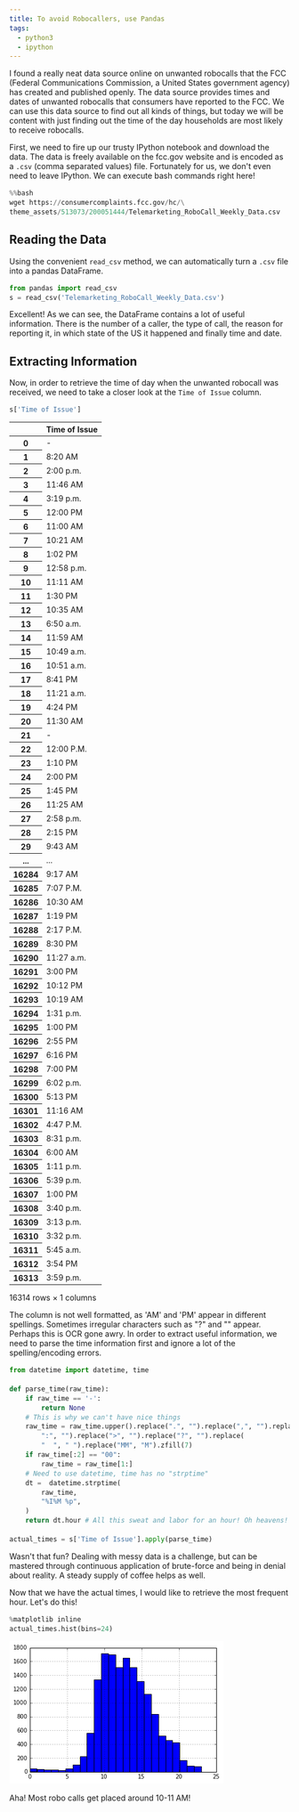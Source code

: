 ```yaml
---
title: To avoid Robocallers, use Pandas
tags:
  - python3
  - ipython
---
```

I found a really neat data source online on unwanted robocalls that the FCC
(Federal Communications Commission, a United States government agency) has
created and published openly. The data source provides times and dates of
unwanted robocalls that consumers have reported to the FCC. We can use this
data source to find out all kinds of things, but today we will be content with
just finding out the time of the day households are most likely to receive
robocalls.

<!--more-->

First, we need to fire up our trusty IPython notebook and download the data.
The data is freely available on the fcc.gov website and is encoded as a `.csv`
(comma separated values) file. Fortunately for us, we don't even need to leave
IPython. We can execute bash commands right here!

```python
%%bash
wget https://consumercomplaints.fcc.gov/hc/\
theme_assets/513073/200051444/Telemarketing_RoboCall_Weekly_Data.csv
```

## Reading the Data

Using the convenient `read_csv` method, we can automatically turn a `.csv` file
into a pandas DataFrame.

```python
from pandas import read_csv
s = read_csv('Telemarketing_RoboCall_Weekly_Data.csv')
```

Excellent! As we can see, the DataFrame contains a lot of useful information.
There is the number of a caller, the type of call, the reason for reporting it,
in which state of the US it happened and finally time and date.

## Extracting Information

Now, in order to retrieve the time of day when the unwanted robocall was
received, we need to take a closer look at the `Time of Issue` column.

```python
s['Time of Issue']
```

<table class="u-full-width">
  <thead>
    <tr style="text-align: right;">
      <th></th>
      <th>Time of Issue</th>
    </tr>
  </thead>
  <tbody>
    <tr>
      <th>0</th>
      <td>-</td>
    </tr>
    <tr>
      <th>1</th>
      <td>8:20 AM</td>
    </tr>
    <tr>
      <th>2</th>
      <td>2:00 p.m.</td>
    </tr>
    <tr>
      <th>3</th>
      <td>11:46 AM</td>
    </tr>
    <tr>
      <th>4</th>
      <td>3:19 p.m.</td>
    </tr>
    <tr>
      <th>5</th>
      <td>12:00 PM</td>
    </tr>
    <tr>
      <th>6</th>
      <td>11:00 AM</td>
    </tr>
    <tr>
      <th>7</th>
      <td>10:21 AM</td>
    </tr>
    <tr>
      <th>8</th>
      <td>1:02 PM</td>
    </tr>
    <tr>
      <th>9</th>
      <td>12:58 p.m.</td>
    </tr>
    <tr>
      <th>10</th>
      <td>11:11 AM</td>
    </tr>
    <tr>
      <th>11</th>
      <td>1:30 PM</td>
    </tr>
    <tr>
      <th>12</th>
      <td>10:35 AM</td>
    </tr>
    <tr>
      <th>13</th>
      <td>6:50 a.m.</td>
    </tr>
    <tr>
      <th>14</th>
      <td>11:59 AM</td>
    </tr>
    <tr>
      <th>15</th>
      <td>10:49 a.m.</td>
    </tr>
    <tr>
      <th>16</th>
      <td>10:51 a.m.</td>
    </tr>
    <tr>
      <th>17</th>
      <td>8:41 PM</td>
    </tr>
    <tr>
      <th>18</th>
      <td>11:21 a.m.</td>
    </tr>
    <tr>
      <th>19</th>
      <td>4:24 PM</td>
    </tr>
    <tr>
      <th>20</th>
      <td>11:30 AM</td>
    </tr>
    <tr>
      <th>21</th>
      <td>-</td>
    </tr>
    <tr>
      <th>22</th>
      <td>12:00 P.M.</td>
    </tr>
    <tr>
      <th>23</th>
      <td>1:10 PM</td>
    </tr>
    <tr>
      <th>24</th>
      <td>2:00 PM</td>
    </tr>
    <tr>
      <th>25</th>
      <td>1:45 PM</td>
    </tr>
    <tr>
      <th>26</th>
      <td>11:25 AM</td>
    </tr>
    <tr>
      <th>27</th>
      <td>2:58 p.m.</td>
    </tr>
    <tr>
      <th>28</th>
      <td>2:15 PM</td>
    </tr>
    <tr>
      <th>29</th>
      <td>9:43 AM</td>
    </tr>
    <tr>
      <th>...</th>
      <td>...</td>
    </tr>
    <tr>
      <th>16284</th>
      <td>9:17 AM</td>
    </tr>
    <tr>
      <th>16285</th>
      <td>7:07 P.M.</td>
    </tr>
    <tr>
      <th>16286</th>
      <td>10:30 AM</td>
    </tr>
    <tr>
      <th>16287</th>
      <td>1:19 PM</td>
    </tr>
    <tr>
      <th>16288</th>
      <td>2:17 P.M.</td>
    </tr>
    <tr>
      <th>16289</th>
      <td>8:30 PM</td>
    </tr>
    <tr>
      <th>16290</th>
      <td>11:27 a.m.</td>
    </tr>
    <tr>
      <th>16291</th>
      <td>3:00 PM</td>
    </tr>
    <tr>
      <th>16292</th>
      <td>10:12 PM</td>
    </tr>
    <tr>
      <th>16293</th>
      <td>10:19 AM</td>
    </tr>
    <tr>
      <th>16294</th>
      <td>1:31 p.m.</td>
    </tr>
    <tr>
      <th>16295</th>
      <td>1:00 PM</td>
    </tr>
    <tr>
      <th>16296</th>
      <td>2:55 PM</td>
    </tr>
    <tr>
      <th>16297</th>
      <td>6:16 PM</td>
    </tr>
    <tr>
      <th>16298</th>
      <td>7:00 PM</td>
    </tr>
    <tr>
      <th>16299</th>
      <td>6:02 p.m.</td>
    </tr>
    <tr>
      <th>16300</th>
      <td>5:13 PM</td>
    </tr>
    <tr>
      <th>16301</th>
      <td>11:16 AM</td>
    </tr>
    <tr>
      <th>16302</th>
      <td>4:47 P.M.</td>
    </tr>
    <tr>
      <th>16303</th>
      <td>8:31 p.m.</td>
    </tr>
    <tr>
      <th>16304</th>
      <td>6:00 AM</td>
    </tr>
    <tr>
      <th>16305</th>
      <td>1:11 p.m.</td>
    </tr>
    <tr>
      <th>16306</th>
      <td>5:39 p.m.</td>
    </tr>
    <tr>
      <th>16307</th>
      <td>1:00 PM</td>
    </tr>
    <tr>
      <th>16308</th>
      <td>3:40 p.m.</td>
    </tr>
    <tr>
      <th>16309</th>
      <td>3:13 p.m.</td>
    </tr>
    <tr>
      <th>16310</th>
      <td>3:32 p.m.</td>
    </tr>
    <tr>
      <th>16311</th>
      <td>5:45 a.m.</td>
    </tr>
    <tr>
      <th>16312</th>
      <td>3:54 PM</td>
    </tr>
    <tr>
      <th>16313</th>
      <td>3:59 p.m.</td>
    </tr>
  </tbody>
</table>
<p>16314 rows × 1 columns</p>

The column is not well formatted, as 'AM' and 'PM' appear in different
spellings. Sometimes irregular characters such as "?" and "" appear. Perhaps
this is OCR gone awry. In order to extract useful information, we need to parse
the time information first and ignore a lot of the spelling/encoding errors.

```python
from datetime import datetime, time

def parse_time(raw_time):
    if raw_time == '-':
        return None
    # This is why we can't have nice things
    raw_time = raw_time.upper().replace(".", "").replace(",", "").replace(
        ":", "").replace(">", "").replace("?", "").replace(
        "  ", " ").replace("MM", "M").zfill(7)
    if raw_time[:2] == "00":
        raw_time = raw_time[1:]
    # Need to use datetime, time has no "strptime"
    dt =  datetime.strptime(
        raw_time,
        "%I%M %p",
    )
    return dt.hour # All this sweat and labor for an hour! Oh heavens!

actual_times = s['Time of Issue'].apply(parse_time)
```

Wasn't that fun? Dealing with messy data is a challenge, but can be mastered
through continuous application of brute-force and being in denial about
reality.  A steady supply of coffee helps as well.

Now that we have the actual times, I would like to retrieve the most frequent
hour. Let's do this!

```python
%matplotlib inline
actual_times.hist(bins=24)
```

![Matplotlib Chart](/static/customer_complaints.png)

Aha! Most robo calls get placed around 10-11 AM!
